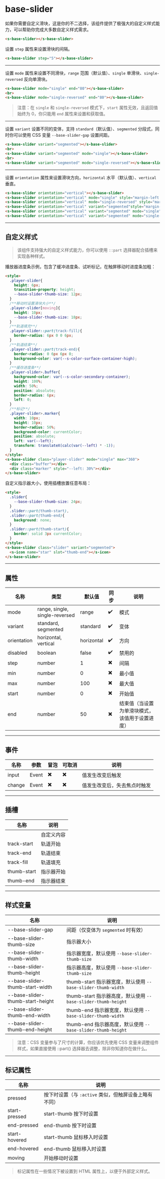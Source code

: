 # base-slider

如果你需要自定义滑块，这是你的不二选择，该组件提供了极强大的自定义样式能力，可以帮助你完成大多数自定义样式需求。

```html preview
<s-base-slider></s-base-slider>
```

设置 `step` 属性来设置滑块的间隔。

```html preview
<s-base-slider step="5"></s-base-slider>
```

---

设置 `mode` 属性来设置不同滑块，`range` 范围（默认值）、`single` 单滑块、`single-reversed` 反向单滑块。  

```html preview
<s-base-slider mode="single" end="80"></s-base-slider>
<br>
<s-base-slider mode="single-reversed" end="80"></s-base-slider>
```

> 注意：在 `single` 和 `single-reversed` 模式下，`start` 属性无效，且返回值始终为 0，你只能用 `end` 属性来设置和获取值。

---

设置 `variant` 设置不同的变体，支持 `standard`（默认值）、`segmented` 分段式，同时你可以使用 CSS 变量 `--base-slider-gap` 设置间距。

```html preview
<s-base-slider variant="segmented"></s-base-slider>
<br>
<s-base-slider variant="segmented" mode="single"></s-base-slider>
<br>
<s-base-slider variant="segmented" mode="single-reversed"></s-base-slider>
```

---

设置 `orientation` 属性来设置滑块方向，`horizontal` 水平（默认值）、`vertical` 垂直。

```html preview
<s-base-slider orientation="vertical"></s-base-slider>
<s-base-slider orientation="vertical" mode="single" style="margin-left: 40px"></s-base-slider>
<s-base-slider orientation="vertical" mode="single-reversed" style="margin-left: 40px"></s-base-slider>
<s-base-slider orientation="vertical" variant="segmented"style="margin-left: 40px"></s-base-slider>
<s-base-slider orientation="vertical" variant="segmented" mode="single" style="margin-left: 40px"></s-base-slider>
<s-base-slider orientation="vertical" variant="segmented" mode="single-reversed" style="margin-left: 40px"></s-base-slider>
```

---

## 自定义样式

> 该组件支持强大的自定义样式能力，你可以使用 `::part` 选择器配合插槽来实现各种样式。

播放器进度条示例，包含了缓冲进度条、试听标记，在触屏移动时进度条加粗：

```html preview
<style>
  .player-slider{
    height: 6px;
    transition-property: height;
    --base-slider-thumb-size: 12px;
  }
  /**移动时设置滑块大小**/
  .player-slider[moving]{
    height: 10px;
    --base-slider-thumb-size: 18px;
  }
  /**轨道填充**/
  .player-slider::part(track-fill){
    border-radius: 6px 0 0 6px;
  }
  /**轨道结束**/
  .player-slider::part(track-end){
    border-radius: 0 6px 6px 0;
    background-color: var(--s-color-surface-container-high);
  }
  /**缓存进度条**/
  .player-slider>.buffer{
    background-color: var(--s-color-secondary-container);
    height: 100%;
    width: 50%;
    position: absolute;
    border-radius: 6px;
    left: 0;
  }
  /**标记**/
  .player-slider>.marker{
    width: 10px;
    height: 10px;
    border-radius: 50%;
    background-color: currentColor;
    position: absolute;
    left: var(--left);
    transform: translateX(calc(var(--left) * -1));
  }
</style>
<s-base-slider class="player-slider" mode="single" max="360">
  <div class="buffer"></div>
  <div class="marker" style="--left: 30%"></div>
</s-base-slider>
```

自定义指示器大小，使用插槽放置任意布局：

```html preview
<style>
  .slider{
    --base-slider-thumb-size: 24px;
  }
  .slider::part(thumb-start),
  .slider::part(thumb-end){
    background: none;
  }
  .slider::part(thumb-start){
    border: solid 3px currentColor;
  }
</style>
<s-base-slider class="slider" variant="segmented">
  <s-icon name="star" slot="thumb-end"></s-icon>
</s-base-slider>
```

---

## 属性

| 名称        | 类型                           | 默认值     | 同步 | 说明                                           |
| ----------- | ------------------------------ | ---------- | ---- | ---------------------------------------------- |
| mode        | range, single, single-reversed | range      | ✔️ | 模式                                           |
| variant     | standard, segmented            | standard   | ✔️ | 变体                                           |
| orientation | horizontal, vertical           | horizontal | ✔️ | 方向                                           |
| disabled    | boolean                        | false      | ✔️ | 禁用的                                         |
| step        | number                         | 1          | ✖️ | 间隔                                           |
| min         | number                         | 0          | ✖️ | 最小值                                         |
| max         | number                         | 100        | ✖️ | 最大值                                         |
| start       | number                         | 0          | ✖️ | 开始值                                         |
| end         | number                         | 50         | ✖️ | 结束值（当设置为单滑块模式，该值用于设置进度） |

---

## 事件

| 名称   | 参数  | 冒泡 | 可取消 | 说明                         |
| ------ | ----- | ---- | ------ | ---------------------------- |
| input  | Event | ✖️ | ✖️   | 值发生改变后触发             |
| change | Event | ✖️ | ✖️   | 值发生改变后，失去焦点时触发 |

---

## 插槽

| 名称        | 说明       |
| ----------- | ---------- |
|             | 自定义内容 |
| track-start | 轨道开始   |
| track-end   | 轨道结束   |
| track-fill  | 轨道填充   |
| thumb-start | 指示器开始 |
| thumb-end   | 指示器结束 |

---

## 样式变量

| 名称                             | 说明                                                          |
| -------------------------------- | ------------------------------------------------------------- |
| --base-slider-gap                | 间距（仅变体为 `segmented` 时有效）                           |
| --base-slider-thumb-size         | 指示器大小                                                    |
| --base-slider-thumb-width        | 指示器宽度，默认使用 `--base-slider-thumb-size`               |
| --base-slider-thumb-height       | 指示器高度，默认使用 `--base-slider-thumb-size`               |
| --base-slider-thumb-start-width  | thumb-start 指示器宽度，默认使用 `--base-slider-thumb-width`  |
| --base-slider-thumb-start-height | thumb-start 指示器高度，默认使用 `--base-slider-thumb-height` |
| --base-slider-thumb-end-width    | thumb-end 指示器宽度，默认使用 `--base-slider-thumb-width`    |
| --base-slider-thumb-end-height   | thumb-end 指示器高度，默认使用 `--base-slider-thumb-height`   |

> 注意：CSS 变量参与了尺寸的计算，你应该优先使用 CSS 变量来调整组件样式，如果直接使用 ::part() 选择器去调整，除非你知道你在做什么。

---

## 标记属性

| 名称          | 说明                                                  |
| ------------- | ----------------------------------------------------- |
| pressed       | 按下时设置（与 `:active` 类似，但触屏设备上略有不同） |
| start-pressed | start-thumb 按下时设置                                |
| end-pressed   | end-thumb 按下时设置                                  |
| start-hovered | start-thumb 鼠标移入时设置                            |
| end-hovered   | end-thumb  鼠标移入时设置                             |
| moving        | 开始移动时设置                                        |

> 标记属性在一些情况下被设置到 HTML 属性上，以便于外部定义样式。
